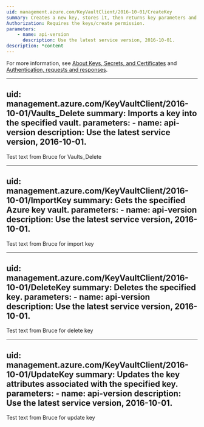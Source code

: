 ```yaml
---
uid: management.azure.com/KeyVaultClient/2016-10-01/CreateKey
summary: Creates a new key, stores it, then returns key parameters and attributes to the client. The CREATE operation can be used to create any key type in Azure Key Vault. If the named key already exists, Azure Key Vault creates a new version of the key.
Authorization: Requires the keys/create permission.
parameters:
    - name: api-version
      description: Use the latest service version, 2016-10-01.
description: *content
---
```


For more information, see [About Keys, Secrets, and Certificates](../about-keys-secrets-and-certificates.md) and [Authentication, requests and responses](../authentication--requests-and-responses.md).

---
uid: management.azure.com/KeyVaultClient/2016-10-01/Vaults_Delete
summary: Imports a key into the specified vault.
parameters:
    - name: api-version
      description: Use the latest service version, 2016-10-01.
---

Test text from Bruce for Vaults_Delete

---
uid: management.azure.com/KeyVaultClient/2016-10-01/ImportKey
summary: Gets the specified Azure key vault.
parameters:
    - name: api-version
      description: Use the latest service version, 2016-10-01.
---
Test text from Bruce for import key

---
uid: management.azure.com/KeyVaultClient/2016-10-01/DeleteKey
summary: Deletes the specified key.
parameters:
    - name: api-version
      description: Use the latest service version, 2016-10-01.
---
Test text from Bruce for delete key


---
uid: management.azure.com/KeyVaultClient/2016-10-01/UpdateKey
summary: Updates the key attributes associated with the specified key.
parameters:
    - name: api-version
      description: Use the latest service version, 2016-10-01.
---
Test text from Bruce for update key


